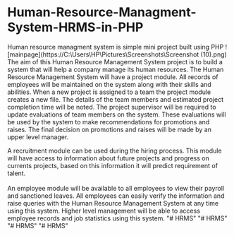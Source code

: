 # Human-Resource-Managment-System-HRMS-in-PHP
Human resource managment system is simple mini project built  using PHP
![mainpage](https://C:\Users\HP\Pictures\Screenshots\Screenshot (10).png)
</br>
The aim of this Human Resource Management System project is to build a system that will help a company
manage its human resources. The Human Resource Management System will have a project module. All
records of employees will be maintained on the system along with their skills and abilities. When a new project
is assigned to a team the project module creates a new file. The details of the team members and estimated
project completion time will be noted. The project supervisor will be required to update evaluations of team
members on the system. These evaluations will be used by the system to make recommendations for promotions
and raises. The final decision on promotions and raises will be made by an upper level manager.
</br>

A recruitment module can be used during the hiring process. This module will have access to information
about future projects and progress on currents projects, based on this information it will predict requirement of
talent.
</br>
</br>
An employee module will be available to all employees to view their payroll and sanctioned leaves. All
employees can easily verify the information and raise queries with the Human Resource Management System at
any time using this system. Higher level management will be able to access employee records and job statistics
using this system.
"# HRMS" 
"# HRMS" 
"# HRMS" 
"# HRMS" 
